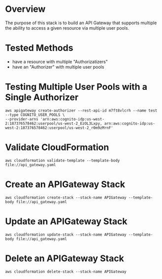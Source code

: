 # Overview

The purpose of this stack is to build an API Gateway that supports multiple the ability to access a given resource via multiple user pools.

# Tested Methods

- have a resource with multiple "Authorizatizers"
- have an "Authorizer" with multiple user pools

# Testing Multiple User Pools with a Single Authorizer

```
aws apigateway create-authorizer --rest-api-id m7ft8vlcrh --name test --type COGNITO_USER_POOLS \
--provider-arns 'arn:aws:cognito-idp:us-west-2:187376578462:userpool/us-west-2_EzOL3Lxpy, arn:aws:cognito-idp:us-west-2:187376578462:userpool/us-west-2_r0m9zMrnF'
```

# Validate CloudFormation

`aws cloudformation validate-template --template-body file://api_gateway.yaml`

# Create an APIGateway Stack

`aws cloudformation create-stack --stack-name APIGateway --template-body file://api_gateway.yaml`

# Update an APIGateway Stack

`aws cloudformation update-stack --stack-name APIGateway --template-body file://api_gateway.yaml`

# Delete an APIGateway Stack

`aws cloudformation delete-stack --stack-name APIGateway`
